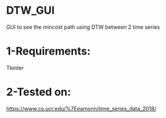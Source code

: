 # DTW_GUI
GUI to see the mincost path using DTW between 2 time series

# 1-Requirements:
Tkinter

# 2-Tested on:
https://www.cs.ucr.edu/%7Eeamonn/time_series_data_2018/
